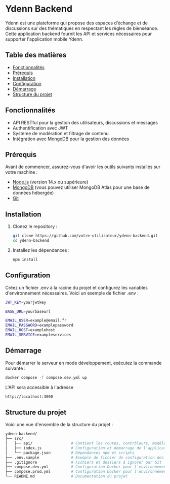 # Ydenn Backend

Ydenn est une plateforme qui propose des espaces d’échange et de discussions sur des thématiques en respectant les règles de bienséance. Cette application backend fournit les API et services nécessaires pour supporter l'application mobile Ydenn.

## Table des matières

- [Fonctionnalités](#fonctionnalités)
- [Prérequis](#prérequis)
- [Installation](#installation)
- [Configuration](#configuration)
- [Démarrage](#démarrage)
- [Structure du projet](#structure-du-projet)

## Fonctionnalités

- API RESTful pour la gestion des utilisateurs, discussions et messages
- Authentification avec JWT
- Système de modération et filtrage de contenu
- Intégration avec MongoDB pour la gestion des données

## Prérequis

Avant de commencer, assurez-vous d'avoir les outils suivants installés sur votre machine :

- [Node.js](https://nodejs.org/) (version 14.x ou supérieure)
- [MongoDB](https://www.mongodb.com/) (vous pouvez utiliser MongoDB Atlas pour une base de données hébergée)
- [Git](https://git-scm.com/)

## Installation

1. Clonez le repository :

   ```bash
   git clone https://github.com/votre-utilisateur/ydenn-backend.git
   cd ydenn-backend
   ```

2. Installez les dépendances :

   ```bash
   npm install
   ```

## Configuration

Créez un fichier .env à la racine du projet et configurez les variables d'environnement nécessaires.
Voici un exemple de fichier .env :

```bash
JWT_KEY=yourjwtkey

BASE_URL=yourbaseurl

EMAIL_USER=example@email.fr
EMAIL_PASSWORD=examplepassword
EMAIL_HOST=examplehost
EMAIL_SERVICE=exampleservices
```

## Démarrage

Pour démarrer le serveur en mode développement, exécutez la commande suivante :

```bash
docker compose -f compose.dev.yml up
```

L'API sera accessible à l'adresse

```bash
http://localhost:3000
```

## Structure du projet

Voici une vue d'ensemble de la structure du projet :

```bash
ydenn-backend/
├── src/
│   ├── api/                 # Contient les routes, contrôleurs, modèles et middleware pour l'API
│   ├── index.js             # Configuration et démarrage de l'application Express
│   └── package.json         # Dépendances npm et scripts
├── .env.sample              # Exemple de fichier de configuration des variables d'environnement
├── .gitignore               # Fichiers et dossiers à ignorer par Git
├── compose.dev.yml          # Configuration Docker pour l'environnement de développement
├── compose.prod.yml         # Configuration Docker pour l'environnement de production
└── README.md                # Documentation du projet
```
